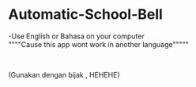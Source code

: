 # Automatic-School-Bell

-Use English or Bahasa on your computer
<br/> """"Cause this app wont work in another language""""" <br/>


<br/>

(Gunakan dengan bijak , HEHEHE)


